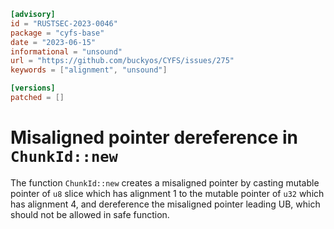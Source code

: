 ```toml
[advisory]
id = "RUSTSEC-2023-0046"
package = "cyfs-base"
date = "2023-06-15"
informational = "unsound"
url = "https://github.com/buckyos/CYFS/issues/275"
keywords = ["alignment", "unsound"]

[versions]
patched = []
```

# Misaligned pointer dereference in `ChunkId::new`
The function `ChunkId::new` creates a misaligned pointer by casting mutable pointer of `u8` slice which has alignment 1 to the mutable pointer of `u32` which has alignment 4, and dereference the misaligned pointer leading UB, which should not be allowed in safe function.
